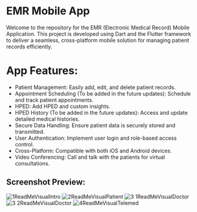 # EMR Mobile App
Welcome to the repository for the EMR (Electronic Medical Record) Mobile Application. This project is developed using Dart and the Flutter framework to deliver a seamless, cross-platform mobile solution for managing patient records efficiently.

# App Features:
- Patient Management: Easily add, edit, and delete patient records.
- Appointment Scheduling (To be added in the future updates): Schedule and track patient appointments.
- HPED: Add HPED and custom insights.
- HPED History (To be added in the future updates): Access and update detailed medical histories.
- Secure Data Handling: Ensure patient data is securely stored and transmitted.
- User Authentication: Implement user login and role-based access control.
- Cross-Platform: Compatible with both iOS and Android devices.
- Video Conferencing: Call and talk with the patients for virtual consultations.

## Screenshot Preview:
![1ReadMeVisualIntro](https://github.com/Jsh-Syn/EMR-Mobile-App/assets/157363386/9e8e8dcb-0070-4a35-aa7d-9783ce62d655)
![2ReadMeVisualPatient](https://github.com/Jsh-Syn/EMR-Mobile-App/assets/157363386/40053471-e4bb-429a-bc2e-4d26c7e60994)
![3 1ReadMeVisualDoctor](https://github.com/Jsh-Syn/EMR-Mobile-App/assets/157363386/9d2e900d-3563-46fc-95cb-017aab912361)
![3 2ReadMeVisualDoctor](https://github.com/Jsh-Syn/EMR-Mobile-App/assets/157363386/1f9e3942-6458-4a4e-ba4b-0ed1d7002055)
![4ReadMeVisualTelemed](https://github.com/Jsh-Syn/EMR-Mobile-App/assets/157363386/d4ced04c-58ba-4d66-a8c3-38dc5cd6eb55)
